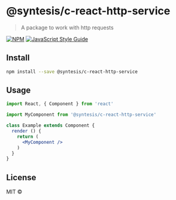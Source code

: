 # @syntesis/c-react-http-service

> A package to work with http requests

[![NPM](https://img.shields.io/npm/v/@syntesis/c-react-http-service.svg)](https://www.npmjs.com/package/@syntesis/c-react-http-service) [![JavaScript Style Guide](https://img.shields.io/badge/code_style-standard-brightgreen.svg)](https://standardjs.com)

## Install

```bash
npm install --save @syntesis/c-react-http-service
```

## Usage

```jsx
import React, { Component } from 'react'

import MyComponent from '@syntesis/c-react-http-service'

class Example extends Component {
  render () {
    return (
      <MyComponent />
    )
  }
}
```

## License

MIT © [](https://github.com/)
